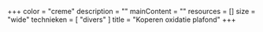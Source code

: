 +++
color = "creme"
description = ""
mainContent = ""
resources = []
size = "wide"
technieken = [
  "divers"
]
title = "Koperen oxidatie plafond"
+++
